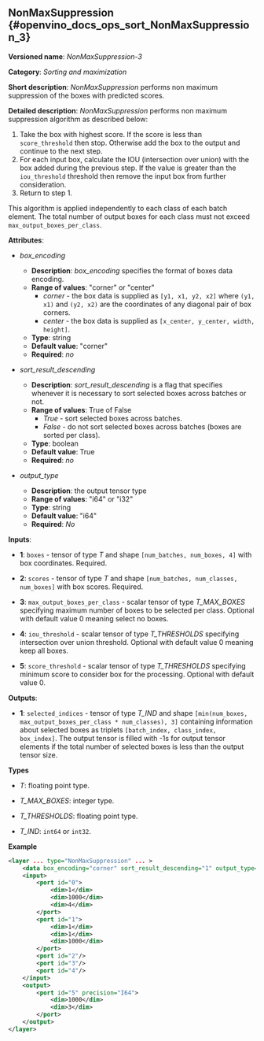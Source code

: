 ## NonMaxSuppression<a name="NonMaxSuppression"></a> {#openvino_docs_ops_sort_NonMaxSuppression_3}

**Versioned name**: *NonMaxSuppression-3*

**Category**: *Sorting and maximization*

**Short description**: *NonMaxSuppression* performs non maximum suppression of the boxes with predicted scores.

**Detailed description**: *NonMaxSuppression* performs non maximum suppression algorithm as described below:

1.  Take the box with highest score. If the score is less than `score_threshold` then stop. Otherwise add the box to the
output and continue to the next step.
2.  For each input box, calculate the IOU (intersection over union) with the box added during the previous step. If the
value is greater than the `iou_threshold` threshold then remove the input box from further consideration.
3.  Return to step 1.

This algorithm is applied independently to each class of each batch element. The total number of output boxes for each
class must not exceed `max_output_boxes_per_class`.

**Attributes**:

* *box_encoding*

  * **Description**: *box_encoding* specifies the format of boxes data encoding.
  * **Range of values**: "corner" or "center"
    * *corner* - the box data is supplied as `[y1, x1, y2, x2]` where `(y1, x1)` and `(y2, x2)` are the coordinates of any diagonal pair of box corners.
    * *center* - the box data is supplied as `[x_center, y_center, width, height]`.
  * **Type**: string
  * **Default value**: "corner"
  * **Required**: *no*

* *sort_result_descending*

  * **Description**: *sort_result_descending* is a flag that specifies whenever it is necessary to sort selected boxes across batches or not.
  * **Range of values**: True of False
    * *True* - sort selected boxes across batches.
    * *False* - do not sort selected boxes across batches (boxes are sorted per class).
  * **Type**: boolean
  * **Default value**: True
  * **Required**: *no*

* *output_type*

  * **Description**: the output tensor type
  * **Range of values**: "i64" or "i32"
  * **Type**: string
  * **Default value**: "i64"
  * **Required**: *No*

**Inputs**:

*   **1**: `boxes` - tensor of type *T* and shape `[num_batches, num_boxes, 4]` with box coordinates. Required.

*   **2**: `scores` - tensor of type *T* and shape `[num_batches, num_classes, num_boxes]` with box scores. Required.

*   **3**: `max_output_boxes_per_class` - scalar tensor of type *T_MAX_BOXES* specifying maximum number of boxes to be selected per class. Optional with default value 0 meaning select no boxes.

*   **4**: `iou_threshold` - scalar tensor of type *T_THRESHOLDS* specifying intersection over union threshold. Optional with default value 0 meaning keep all boxes.

*   **5**: `score_threshold` - scalar tensor of type *T_THRESHOLDS* specifying minimum score to consider box for the processing. Optional with default value 0.

**Outputs**:

*   **1**: `selected_indices` - tensor of type *T_IND* and shape `[min(num_boxes, max_output_boxes_per_class * num_classes), 3]` containing information about selected boxes as triplets `[batch_index, class_index, box_index]`.
The output tensor is filled with -1s for output tensor elements if the total number of selected boxes is less than the output tensor size.

**Types**

* *T*: floating point type.

* *T_MAX_BOXES*: integer type.

* *T_THRESHOLDS*: floating point type.

* *T_IND*: `int64` or `int32`.

**Example**

```xml
<layer ... type="NonMaxSuppression" ... >
    <data box_encoding="corner" sort_result_descending="1" output_type="i64"/>
    <input>
        <port id="0">
            <dim>1</dim>
            <dim>1000</dim>
            <dim>4</dim>
        </port>
        <port id="1">
            <dim>1</dim>
            <dim>1</dim>
            <dim>1000</dim>
        </port>
        <port id="2"/>
        <port id="3"/>
        <port id="4"/>
    </input>
    <output>
        <port id="5" precision="I64">
            <dim>1000</dim>
            <dim>3</dim>
        </port>
    </output>
</layer>
```
